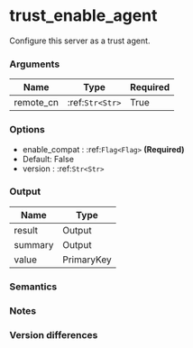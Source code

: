 [//]: # (THE CONTENT BELOW IS GENERATED. DO NOT EDIT.)
# trust_enable_agent
Configure this server as a trust agent.

### Arguments
|Name|Type|Required
|-|-|-
|remote_cn|:ref:`Str<Str>`|True

### Options
* enable_compat : :ref:`Flag<Flag>` **(Required)**
 * Default: False
* version : :ref:`Str<Str>`

### Output
|Name|Type
|-|-
|result|Output
|summary|Output
|value|PrimaryKey

[//]: # (ADD YOUR NOTES BELOW. THESE WILL BE PICKED EVERY TIME THE DOCS ARE REGENERATED. //end)
### Semantics

### Notes

### Version differences